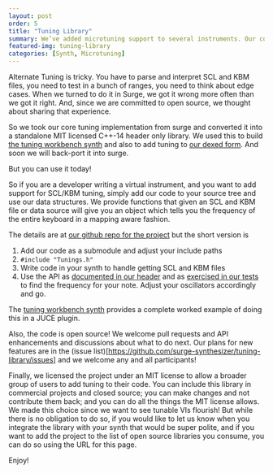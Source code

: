 ```yaml
---
layout: post
order: 5
title: "Tuning Library"
summary: We’ve added microtuning support to several instruments. Our core SCL/KBM calculation engine is available as a standalone C++ header.
featured-img: tuning-library
categories: [Synth, Microtuning]
---
```


Alternate Tuning is tricky. You have to parse and interpret SCL and KBM files, you need to test in a bunch of ranges, you need to think
about edge cases. When we turned to do it in Surge, we got it wrong more often than we got it right. And, since we are committed to
open source, we thought about sharing that experience.

So we took our core tuning implementation from surge and converted it into a standalone MIT licensed C++-14 header only library.
We used this to build [the tuning workbench synth](/tuning-workbench-synth/) and also to add tuning to [our dexed form](/dexed).
And soon we will back-port it into surge.

But you can use it today!

So if you are a developer writing a virtual instrument, and you want to add support for SCL/KBM tuning, simply add our code to
your source tree and use our data structures. We provide functions that given an SCL and KBM file or data source will give you
an object which tells you the frequency of the entire keyboard in a mapping aware fashion.

The details are at [our github repo for the project](https://github.com/surge-synthesizer/tuning-library) but the short version is

1. Add our code as a submodule and adjust your include paths
2. `#include "Tunings.h"`
3. Write code in your synth to handle getting SCL and KBM files
4. Use the API as [documented in our header](https://github.com/surge-synthesizer/tuning-library/blob/master/include/Tunings.h)
   and as [exercised in our tests](https://github.com/surge-synthesizer/tuning-library/blob/master/tests/alltests.cpp) to find
   the frequency for your note. Adjust your oscillators accordingly and go.
   
The [tuning workbench synth](/tuning-workbench-synth) provides a complete worked example of doing this in a JUCE plugin.

Also, the code is open source! We welcome pull requests and API enhancements and discussions about what to do next. Our plans
for new features are in the (issue list)[https://github.com/surge-synthesizer/tuning-library/issues] and we welcome any and
all participants!

Finally, we licensed the project under an MIT license to allow a broader group of users to add tuning to their code.
You can include this library in commercial projects and closed source; you can make changes and not contribute them back;
and you can do all the things the MIT license allows. We made this choice since we want to see tunable VIs flourish! 
But while there is no obligation to do so, if you would like to let us know when you integrate the library with your synth
that would be super polite, and if you want to add the project to the list of open source libraries you consume, you
can do so using the URL for this page. 

Enjoy!
